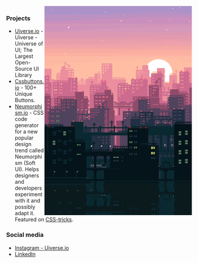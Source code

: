<img src="./city.gif" alt="Coding" align="right" width="400" />

### Projects

- [Uiverse.io](https://uiverse.io/) - Uiverse - Universe of UI; The Largest Open-Source UI Library
- [Cssbuttons.io](https://cssbuttons.io) - 100+ Unique Buttons.
- [Neumorphism.io](https://neumorphism.io/#55b9f3) - CSS code generator for a new popular design trend called Neumorphism (Soft UI). Helps designers and developers experiment with it and possibly adapt it. Featured on [CSS-tricks](https://css-tricks.com/neumorphism-io/).

### Social media

- [Instagram - Uiverse.io](https://www.instagram.com/uiverse.io/)
- [LinkedIn](https://www.linkedin.com/in/adam-giebl-391325186/)

